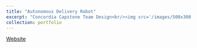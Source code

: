 ```yaml
---
title: "Autonomous Delivery Robot"
excerpt: "Concordia Capstone Team Design<br/><img src='/images/500x300.png'>"
collection: portfolio
---
```


[Website](https://coen490.netlify.app/)

